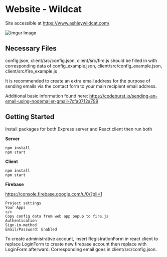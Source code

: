 # Website - Wildcat
Site accessible at https://www.ashleywildcat.com/

![Imgur Image](https://i.imgur.com/czh0Jya.png)

## Necessary Files

config.json, client/src/config.json, client/src/fire.js should be filled in with corresponding data of config_example.json, client/src/config_example.json, client/src/fire_example.js

It is recommended to create an extra email address for the purpose of sending emails via the contact form to your main recipient email address.

Additional basic information found here: https://codeburst.io/sending-an-email-using-nodemailer-gmail-7cfa0712a799

## Getting Started

Install packages for both Express server and React client then run both

**Server**
```
npm install
npm start
```

**Client**
```
npm install
npm start
```

**Firebase**

https://console.firebase.google.com/u/0/?pli=1
```
Project settings
Your Apps
</>
Copy config data from web app popup to fire.js
Authentication
Sign-in-method
Email/Password: Enabled
```

To create administrative account, insert RegistrationForm in react client to replace LoginForm to create new firebase account then replace with LoginForm afterward. Corresponding email goes in client/src/config.json.